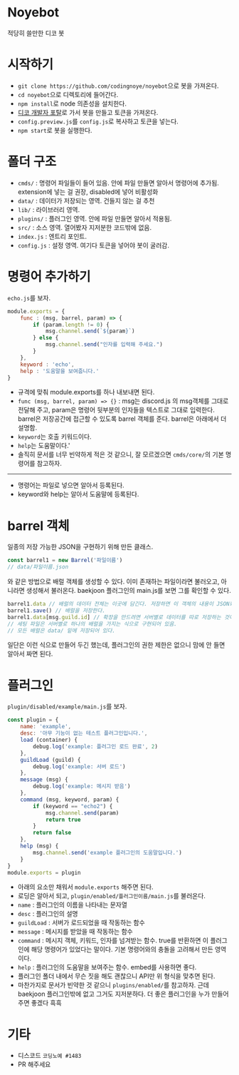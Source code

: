 Noyebot
=======
적당히 쓸만한 디코 봇
# 시작하기
* ```git clone https://github.com/codingnoye/noyebot```으로 봇을 가져온다.
* ```cd noyebot```으로 디렉토리에 들어간다.
* ```npm install```로 node 의존성을 설치한다. 
* [디코 개발자 포탈](https://discordapp.com/developers/applications/)로 가서 봇을 만들고 토큰을 가져온다.
* ```config.preview.js```를 ```config.js```로 복사하고 토큰을 넣는다.
* ```npm start```로 봇을 실행한다. 
# 폴더 구조
* ```cmds/``` : 명령어 파일들이 들어 있음. 안에 파일 만들면 알아서 명령어에 추가됨. extension에 넣는 걸 권장, disabled에 넣어 비활성화
* ```data/``` : 데이터가 저장되는 영역. 건들지 않는 걸 추천
* ```lib/``` : 라이브러리 영역.
* ```plugins/``` : 플러그인 영역. 안에 파일 만들면 알아서 적용됨.
* ```src/``` : 소스 영역. 열어봤자 지저분한 코드밖에 없음.
* ```index.js``` : 엔트리 포인트.
* ```config.js``` : 설정 영역. 여기다 토큰을 넣어야 봇이 굴러감.
# 명령어 추가하기
```echo.js```를 보자.
```js
module.exports = {
    func : (msg, barrel, param) => {
        if (param.length != 0) {
            msg.channel.send(`${param}`)
        } else {
            msg.channel.send("인자를 입력해 주세요.")
        }
    },
    keyword : 'echo',
    help : '도움말을 보여줍니다.'
}
```
* 규격에 맞춰 module.exports를 하나 내보내면 된다.
* ```func (msg, barrel, param) => {}``` : msg는 discord.js 의 msg객체를 그대로 전달해 주고, param은 명령어 뒷부분의 인자들을 텍스트로 그대로 입력한다. barrel은 저장공간에 접근할 수 있도록 barrel 객체를 준다. barrel은 아래에서 더 설명함.
* ```keyword```는 호출 키워드이다.
* ```help```는 도움말이다.'
* 솔직히 문서를 너무 빈약하게 적은 것 같으니, 잘 모르겠으면 ```cmds/core/```의 기본 명령어를 참고하자. 
-----
* 명령어는 파일로 넣으면 알아서 등록된다.
* keyword와 help는 알아서 도움말에 등록된다.
# barrel 객체
일종의 저장 가능한 JSON을 구현하기 위해 만든 클래스.
```js
const barrel1 = new Barrel('파일이름')
// data/파일이름.json
```
와 같은 방법으로 배럴 객체를 생성할 수 있다. 이미 존재하는 파일이라면 불러오고, 아니라면 생성해서 불러온다. baekjoon 플러그인의 main.js를 보면 그를 확인할 수 있다.
```js
barrel1.data // 배럴의 데이터 전체는 이곳에 담긴다. 저장하면 이 객체의 내용이 JSON화 된다.
barrel1.save() // 배럴을 저장한다.
barrel1.data[msg.guild.id] // 확장을 만드려면 서버별로 데이터를 따로 저장하는 것이 좋을 것이다.
// 세팅 파일은 서버별로 하나의 배럴을 가지는 식으로 구현되어 있음.
// 모든 배럴은 data/ 밑에 저장되어 있다.
```
일단은 이런 식으로 만들어 두긴 했는데, 플러그인의 권한 제한은 없으니 맘에 안 들면 알아서 짜면 된다.
# 플러그인
```plugin/disabled/example/main.js```를 보자.
```js
const plugin = {
    name: 'example',
    desc: '아무 기능이 없는 테스트 플러그인입니다.',
    load (container) {
        debug.log('example: 플러그인 로드 완료', 2)
    },
    guildLoad (guild) {
        debug.log('example: 서버 로드')
    },
    message (msg) {
        debug.log('example: 메시지 받음')
    },
    command (msg, keyword, param) {
        if (keyword == "echo2") {
            msg.channel.send(param)
            return true
        }
        return false
    },
    help (msg) {
        msg.channel.send('example 플러그인의 도움말입니다.')
    }
}
module.exports = plugin
```
* 아래의 요소만 채워서 ```module.exports``` 해주면 된다.
* 로딩은 알아서 되고, ```plugin/enabled/플러그인이름/main.js```를 불러온다.
* ```name``` : 플러그인의 이름을 나타내는 문자열
* ```desc``` : 플러그인의 설명
* ```guildLoad``` : 서버가 로드되었을 때 작동하는 함수
* ```message``` : 메시지를 받았을 때 작동하는 함수
* ```command``` : 메시지 객체, 키워드, 인자를 넘겨받는 함수. true를 반환하면 이 플러그인에 해당 명령어가 있었다는 말이다. 기본 명령어와의 충돌을 고려해서 만든 영역이다.
* ```help``` : 플러그인의 도움말을 보여주는 함수. embed를 사용하면 좋다.
* 플러그인 폴더 내에서 무슨 짓을 해도 괜찮으니 API만 위 형식을 맞추면 된다.
* 마찬가지로 문서가 빈약한 것 같으니 ```plugins/enabled/```를 참고하자. 근데 baekjoon 플러그인밖에 없고 그거도 지저분하다. 더 좋은 플러그인을 누가 만들어주면 좋겠다 흑흑
# 기타
* 디스코드 ```코딩노예 #1483```
* PR 해주세요